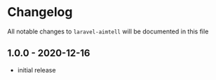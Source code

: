 # Changelog

All notable changes to `laravel-aimtell` will be documented in this file

## 1.0.0 - 2020-12-16

- initial release

